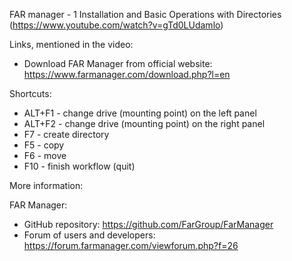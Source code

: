 FAR manager - 1 Installation and Basic Operations with Directories
(https://www.youtube.com/watch?v=gTd0LUdamlo)

Links, mentioned in the video:
- Download FAR Manager from official website: https://www.farmanager.com/download.php?l=en

Shortcuts:
- ALT+F1 - change drive (mounting point) on the left panel
- ALT+F2 - change drive (mounting point) on the right panel
- F7 - create directory
- F5 - copy
- F6 - move
- F10 - finish workflow (quit)


More information:

FAR Manager:
-	GitHub repository: https://github.com/FarGroup/FarManager
-	Forum of users and developers: https://forum.farmanager.com/viewforum.php?f=26
